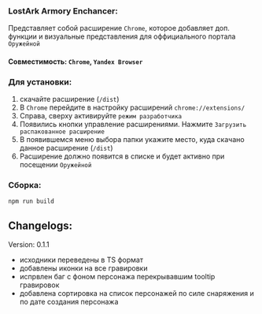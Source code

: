 ### LostArk Armory Enchancer:

Представляет собой расширение `Chrome`, которое добавляет доп. функции и визуальные представления для оффициального портала `Оружейной`

#### Совместимость: `Chrome`, `Yandex Browser`

### Для установки:
1. скачайте расширение (`/dist`)
2. В `Chrome` перейдите в настройку расширений `chrome://extensions/`
3. Справа, сверху активируйте `режим разработчика`
4. Появились кнопки управление расширениями. Нажмите `Загрузить распакованное расширение`
5. В появившемся меню выбора папки укажите место, куда скачано данное расширение (`/dist`)
6. Расширение должно появится в списке и будет активно при посещении `Оружейной`


### Сборка:
`npm run build`

## Changelogs:
Version: 0.1.1
- исходники переведены в TS формат
- добавлены иконки на все гравировки
- испрвлен баг с фоном персонажа перекрывавшим tooltip гравировок
- добавлена сортировка на список персонажей по силе снаряжения и по дате создания персонажа